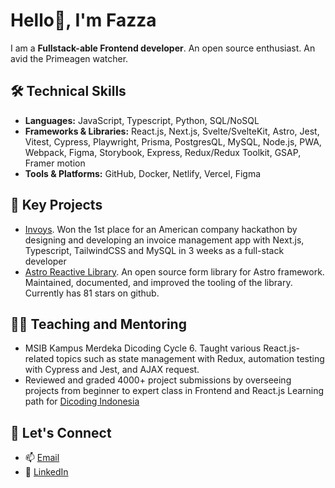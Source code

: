 # Hello👋, I'm Fazza
I am a **Fullstack-able Frontend developer**. An open source enthusiast. An avid the Primeagen watcher.

## 🛠️ Technical Skills
- **Languages:** JavaScript, Typescript, Python, SQL/NoSQL
- **Frameworks & Libraries:** React.js, Next.js, Svelte/SvelteKit, Astro, Jest, Vitest, Cypress, Playwright, Prisma, PostgresQL, MySQL, Node.js, PWA, Webpack, Figma, Storybook, Express, Redux/Redux Toolkit, GSAP, Framer motion
- **Tools & Platforms:** GitHub, Docker, Netlify, Vercel, Figma

## 🔑 Key Projects
- [Invoys](https://github.com/fazzaamiarso/invoys). Won the 1st place for an American company hackathon by designing and developing an invoice management app with Next.js, Typescript, TailwindCSS and MySQL in 3 weeks as a full-stack developer
- [Astro Reactive Library](https://github.com/astro-reactive/astro-reactive). An open source form library for Astro framework. Maintained, documented, and improved the tooling of the library. Currently has 81 stars on github. 

## 👨‍🏫 Teaching and Mentoring
- MSIB Kampus Merdeka Dicoding Cycle 6. Taught various React.js-related topics such as state management with Redux, automation testing with Cypress and Jest, and AJAX request.
- Reviewed and graded 4000+ project submissions by overseeing projects from beginner to expert class in Frontend and React.js Learning path for [Dicoding Indonesia](https://www.dicoding.com/)

## 🤝 Let's Connect
- 📫 [Email](mailto:fazzaamiarso@gmail.com)
- 🔗 [LinkedIn](https://linkedin.com/in/fazzaamiarso)

